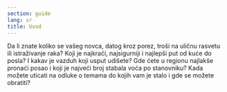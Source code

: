 ```yaml
---
section: guide
lang: sr
title: Uvod
---
```

Da li znate koliko se vašeg novca, datog kroz porez, troši na uličnu rasvetu ili istraživanje raka? Koji je najkraći, najsigurniji i najlepši put od kuće do posla? I kakav je vazduh koji usput udišete? Gde ćete u regionu najlakše pronaći posao i koji je najveći broj stabala voća po stanovniku? Kada možete uticati na odluke o temama do kojih vam je stalo i gde se možete obratiti?
